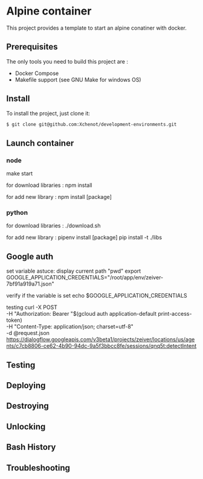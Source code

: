 # Alpine container

This project provides a template to start an alpine conatiner with docker.

## Prerequisites

The only tools you need to build this project are :

- Docker Compose
- Makefile support (see GNU Make for windows OS)

## Install

To install the project, just clone it:

``` bash
$ git clone git@github.com:Xchenot/development-environments.git
```

## Launch container

### node
make start

for download libraries :
npm install

for add new library :
npm install [package]

### python 

for download libraries :
./download.sh

for add new library :
pipenv install [package]
pip install -t ./libs


## Google auth
set variable
astuce: display current path "pwd"
export GOOGLE_APPLICATION_CREDENTIALS="/root/app/env/zeiver-7bf91a919a71.json"

verify if the variable is set
echo $GOOGLE_APPLICATION_CREDENTIALS

testing
curl -X POST \
-H "Authorization: Bearer "$(gcloud auth application-default print-access-token) \
-H "Content-Type: application/json; charset=utf-8" \
-d @request.json \
https://dialogflow.googleapis.com/v3beta1/projects/zeiver/locations/us/agents/c7cb8806-ce62-4b90-94dc-9a5f3bbcc8fe/sessions/qnq5t:detectIntent


## Testing

## Deploying

## Destroying

## Unlocking

## Bash History

## Troubleshooting
